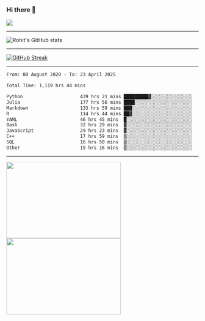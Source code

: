 ### Hi there 👋

 ![](https://komarev.com/ghpvc/?username=RohitRathore1&color=blueviolet)

<hr/>

![Rohit's GitHub stats](https://github-readme-stats.vercel.app/api?username=RohitRathore1&show_icons=true&theme=transparent)

<hr/>

[![GitHub Streak](http://github-readme-streak-stats.herokuapp.com?user=RohitRathore1&theme=dark&mode=weekly)](https://git.io/streak-stats)

<hr/>

<!--START_SECTION:waka-->

```txt
From: 08 August 2020 - To: 23 April 2025

Total Time: 1,119 hrs 44 mins

Python                     439 hrs 21 mins █████████▓░░░░░░░░░░░░░░░   39.24 %
Julia                      177 hrs 56 mins ████░░░░░░░░░░░░░░░░░░░░░   15.89 %
Markdown                   133 hrs 59 mins ███░░░░░░░░░░░░░░░░░░░░░░   11.97 %
R                          114 hrs 44 mins ██▓░░░░░░░░░░░░░░░░░░░░░░   10.25 %
YAML                       46 hrs 45 mins  █░░░░░░░░░░░░░░░░░░░░░░░░   04.18 %
Bash                       32 hrs 29 mins  ▓░░░░░░░░░░░░░░░░░░░░░░░░   02.90 %
JavaScript                 29 hrs 23 mins  ▓░░░░░░░░░░░░░░░░░░░░░░░░   02.62 %
C++                        17 hrs 59 mins  ▒░░░░░░░░░░░░░░░░░░░░░░░░   01.61 %
SQL                        16 hrs 50 mins  ▒░░░░░░░░░░░░░░░░░░░░░░░░   01.50 %
Other                      15 hrs 16 mins  ▒░░░░░░░░░░░░░░░░░░░░░░░░   01.36 %
```

<!--END_SECTION:waka-->

<hr/>

<p>
  <img src="https://wakatime.com/share/@TeAmp0is0N/3935ee43-08a3-493e-8b95-60c1f9204b15.svg" width="300" height="200">
  <img src="https://wakatime.com/share/@TeAmp0is0N/8717aacc-7340-44e0-abb1-987dc9823fcd.svg" width="300" height="200">
</p>




